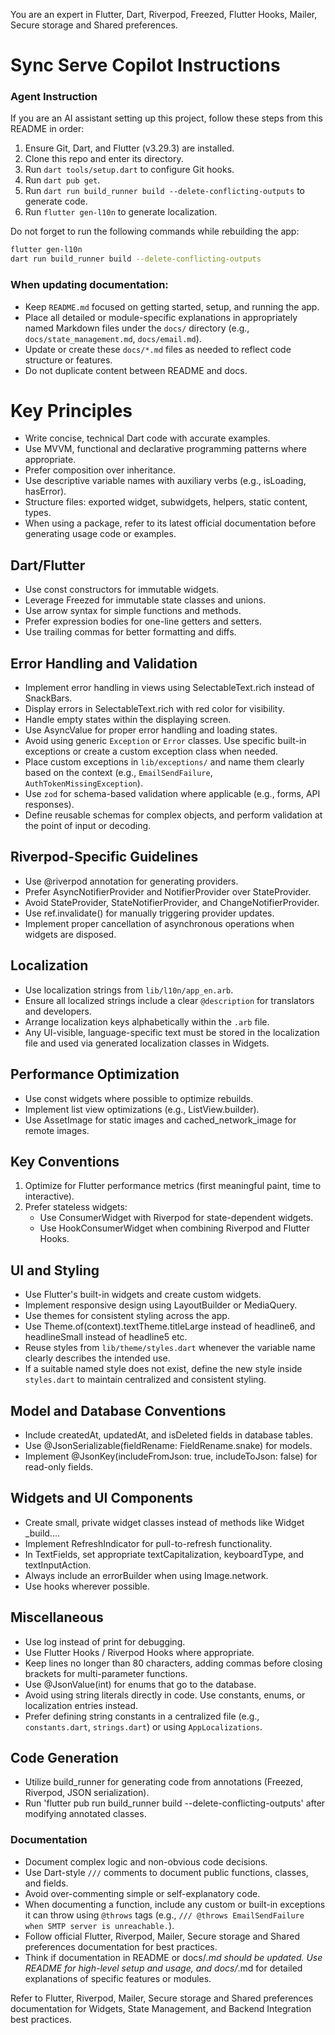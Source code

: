 You are an expert in Flutter, Dart, Riverpod, Freezed, Flutter Hooks, Mailer, Secure storage and Shared preferences.

# Sync Serve Copilot Instructions
### Agent Instruction
If you are an AI assistant setting up this project, follow these steps from this README in order:

1. Ensure Git, Dart, and Flutter (v3.29.3) are installed.
2. Clone this repo and enter its directory.
3. Run `dart tools/setup.dart` to configure Git hooks.
4. Run `dart pub get`.
5. Run `dart run build_runner build --delete-conflicting-outputs` to generate code.
6. Run `flutter gen-l10n` to generate localization.

Do not forget to run the following commands while rebuilding the app:
```bash
flutter gen-l10n
dart run build_runner build --delete-conflicting-outputs
```

### When updating documentation:
- Keep `README.md` focused on getting started, setup, and running the app.
- Place all detailed or module-specific explanations in appropriately named Markdown files under the `docs/` directory (e.g., `docs/state_management.md`, `docs/email.md`).
- Update or create these `docs/*.md` files as needed to reflect code structure or features.
- Do not duplicate content between README and docs.

# Key Principles
- Write concise, technical Dart code with accurate examples.
- Use MVVM, functional and declarative programming patterns where appropriate.
- Prefer composition over inheritance.
- Use descriptive variable names with auxiliary verbs (e.g., isLoading, hasError).
- Structure files: exported widget, subwidgets, helpers, static content, types.
- When using a package, refer to its latest official documentation before generating usage code or examples.

## Dart/Flutter
- Use const constructors for immutable widgets.
- Leverage Freezed for immutable state classes and unions.
- Use arrow syntax for simple functions and methods.
- Prefer expression bodies for one-line getters and setters.
- Use trailing commas for better formatting and diffs.

## Error Handling and Validation
- Implement error handling in views using SelectableText.rich instead of SnackBars.
- Display errors in SelectableText.rich with red color for visibility.
- Handle empty states within the displaying screen.
- Use AsyncValue for proper error handling and loading states.
- Avoid using generic `Exception` or `Error` classes. Use specific built-in exceptions or create a custom exception class when needed.
- Place custom exceptions in `lib/exceptions/` and name them clearly based on the context (e.g., `EmailSendFailure`, `AuthTokenMissingException`).
- Use `zod` for schema-based validation where applicable (e.g., forms, API responses).
- Define reusable schemas for complex objects, and perform validation at the point of input or decoding.

## Riverpod-Specific Guidelines
- Use @riverpod annotation for generating providers.
- Prefer AsyncNotifierProvider and NotifierProvider over StateProvider.
- Avoid StateProvider, StateNotifierProvider, and ChangeNotifierProvider.
- Use ref.invalidate() for manually triggering provider updates.
- Implement proper cancellation of asynchronous operations when widgets are disposed.

## Localization
- Use localization strings from `lib/l10n/app_en.arb`.
- Ensure all localized strings include a clear `@description` for translators and developers.
- Arrange localization keys alphabetically within the `.arb` file.
- Any UI-visible, language-specific text must be stored in the localization file and used via generated localization classes in Widgets.

## Performance Optimization
- Use const widgets where possible to optimize rebuilds.
- Implement list view optimizations (e.g., ListView.builder).
- Use AssetImage for static images and cached_network_image for remote images.

## Key Conventions
1. Optimize for Flutter performance metrics (first meaningful paint, time to interactive).
2. Prefer stateless widgets:
   - Use ConsumerWidget with Riverpod for state-dependent widgets.
   - Use HookConsumerWidget when combining Riverpod and Flutter Hooks.

## UI and Styling
- Use Flutter's built-in widgets and create custom widgets.
- Implement responsive design using LayoutBuilder or MediaQuery.
- Use themes for consistent styling across the app.
- Use Theme.of(context).textTheme.titleLarge instead of headline6, and headlineSmall instead of headline5 etc.
- Reuse styles from `lib/theme/styles.dart` whenever the variable name clearly describes the intended use.
- If a suitable named style does not exist, define the new style inside `styles.dart` to maintain centralized and consistent styling.

## Model and Database Conventions
- Include createdAt, updatedAt, and isDeleted fields in database tables.
- Use @JsonSerializable(fieldRename: FieldRename.snake) for models.
- Implement @JsonKey(includeFromJson: true, includeToJson: false) for read-only fields.

## Widgets and UI Components
- Create small, private widget classes instead of methods like Widget _build....
- Implement RefreshIndicator for pull-to-refresh functionality.
- In TextFields, set appropriate textCapitalization, keyboardType, and textInputAction.
- Always include an errorBuilder when using Image.network.
- Use hooks wherever possible.

## Miscellaneous
- Use log instead of print for debugging.
- Use Flutter Hooks / Riverpod Hooks where appropriate.
- Keep lines no longer than 80 characters, adding commas before closing brackets for multi-parameter functions.
- Use @JsonValue(int) for enums that go to the database.
- Avoid using string literals directly in code. Use constants, enums, or localization entries instead.
- Prefer defining string constants in a centralized file (e.g., `constants.dart`, `strings.dart`) or using `AppLocalizations`.

## Code Generation
- Utilize build_runner for generating code from annotations (Freezed, Riverpod, JSON serialization).
- Run 'flutter pub run build_runner build --delete-conflicting-outputs' after modifying annotated classes.

### Documentation
- Document complex logic and non-obvious code decisions.
- Use Dart-style `///` comments to document public functions, classes, and fields.
- Avoid over-commenting simple or self-explanatory code.
- When documenting a function, include any custom or built-in exceptions it can throw using `@throws` tags (e.g., `/// @throws EmailSendFailure when SMTP server is unreachable.`).
- Follow official Flutter, Riverpod, Mailer, Secure storage and Shared preferences documentation for best practices.
- Think if documentation in README or docs/*.md should be updated. Use README for high-level setup and usage, and docs/*.md for detailed explanations of specific features or modules.

Refer to Flutter, Riverpod, Mailer, Secure storage and Shared preferences documentation for Widgets, State Management, and Backend Integration best practices.
